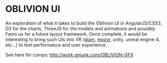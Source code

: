 OBLIVION UI
=========

An exploration of what it takes to build the Oblivion UI in AngularJS/CSS3, D3 for the charts, ThreeJS for the models and animations and possibly Famo.us for a future layout framework. Once complete, it would be interesting to bring such UIs into VR ([glam](https://github.com/tparisi/glam), [mozvr](http://mozvr.com/), unity, unreal engine 4, etc...) to test performance and user experience. 


See here for comps:
http://work.gmunk.com/OBLIVION-GFX
